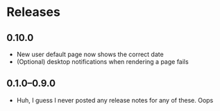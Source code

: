 # Releases

## 0.10.0

* New user default page now shows the correct date
* (Optional) desktop notifications when rendering a page fails

## 0.1.0–0.9.0

* Huh, I guess I never posted any release notes for any of these. Oops